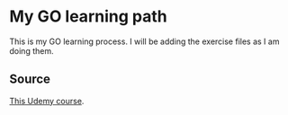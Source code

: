# My GO learning path

This is my GO learning process. I will be adding the exercise files as I am doing them.

## Source
[This Udemy course](https://www.udemy.com/course/learn-go-the-complete-bootcamp-course-golang/).
